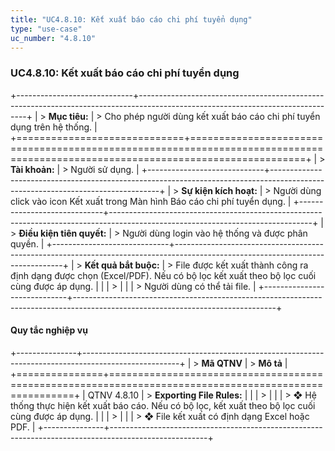 ```yaml
---
title: "UC4.8.10: Kết xuất báo cáo chi phí tuyển dụng"
type: "use-case"
uc_number: "4.8.10"
---
```


### UC4.8.10: Kết xuất báo cáo chi phí tuyển dụng

+-----------------------------+--------------------------------------------------------------------------------------------------------------------------------+
| > **Mục tiêu:**             | > Cho phép người dùng kết xuất báo cáo chi phí tuyển dụng trên hệ thống.                                                       |
+=============================+================================================================================================================================+
| > **Tài khoản:**            | > Người sử dụng.                                                                                                               |
+-----------------------------+--------------------------------------------------------------------------------------------------------------------------------+
| > **Sự kiện kích hoạt:**    | > Người dùng click vào icon Kết xuất trong Màn hình Báo cáo chi phí tuyển dụng.                                                |
+-----------------------------+--------------------------------------------------------------------------------------------------------------------------------+
| > **Điều kiện tiên quyết:** | > Người dùng login vào hệ thống và được phân quyền.                                                                            |
+-----------------------------+--------------------------------------------------------------------------------------------------------------------------------+
| > **Kết quả bắt buộc:**     | > File được kết xuất thành công ra định dạng được chọn (Excel/PDF). Nếu có bộ lọc kết xuất theo bộ lọc cuối cùng được áp dụng. |
|                             | >                                                                                                                              |
|                             | > Người dùng có thể tải file.                                                                                                  |
+-----------------------------+--------------------------------------------------------------------------------------------------------------------------------+

#### Quy tắc nghiệp vụ

+---------------+------------------------------------------------------------------------------------------------------+
| > **Mã QTNV** | > **Mô tả**                                                                                          |
+===============+======================================================================================================+
| QTNV 4.8.10   | > **Exporting File Rules:**                                                                          |
|               | >                                                                                                    |
|               | > ❖ Hệ thống thực hiện kết xuất báo cáo. Nếu có bộ lọc, kết xuất theo bộ lọc cuối cùng được áp dụng. |
|               | >                                                                                                    |
|               | > ❖ File kết xuất có định dạng Excel hoặc PDF.                                                       |
+---------------+------------------------------------------------------------------------------------------------------+
